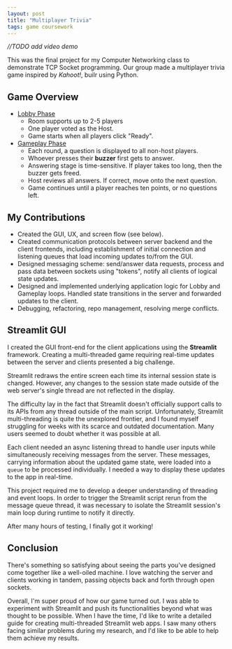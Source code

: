 ```yaml
---
layout: post
title: "Multiplayer Trivia"
tags: game coursework
---
```


*//TODO add video demo*

This was the final project for my Computer Networking class to demonstrate TCP Socket programming. Our group made a multiplayer trivia game inspired by *Kahoot!*, builr using Python.

## Game Overview
- <u>Lobby Phase</u>
    - Room supports up to 2-5 players
    - One player voted as the Host.
    - Game starts when all players click "Ready".
- <u>Gameplay Phase</u>
    - Each round, a question is displayed to all non-host players.
    - Whoever presses their **buzzer** first gets to answer.
    - Answering stage is time-sensitive. If player takes too long, then the buzzer gets freed.
    - Host reviews all answers. If correct, move onto the next question.
    - Game continues until a player reaches ten points, or no questions left.

## My Contributions
- Created the GUI, UX, and screen flow (see below).
- Created communication protocols between server backend and the client frontends, including establishment of initial connection and listening queues that load incoming updates to/from the GUI.
- Designed messaging scheme: send/answer data requests, process and pass data between sockets using "tokens", notify all clients of logical state updates.
- Designed and implemented underlying application logic for Lobby and Gameplay loops. Handled state transitions in the server and forwarded updates to the client.
- Debugging, refactoring, repo management, resolving merge conflicts.

## Streamlit GUI
I created the GUI front-end for the client applications using the **Streamlit** framework. Creating a multi-threaded game requiring real-time updates between the server and clients presented a big challenge.

Streamlit redraws the entire screen each time its internal session state is changed. However, any changes to the session state made outside of the web server's single thread are not reflected in the display.

The difficulty lay in the fact that Streamlit doesn't officially support calls to its APIs from any thread outside of the main script. Unfortunately, Streamlit multi-threading is quite the unexplored frontier, and I found myself struggling for weeks with its scarce and outdated documentation. Many users seemed to doubt whether it was possible at all.

Each client needed an async listening thread to handle user inputs while simultaneously receiving messages from the server. These messages, carrying information about the updated game state, were loaded into a `queue` to be processed individually. I needed a way to display these updates to the app in real-time.

This project required me to develop a deeper understanding of threading and event loops. In order to trigger the Streamlit script rerun from the message queue thread, it was necessary to isolate the Streamlit session's main loop during runtime to notify it directly.

After many hours of testing, I finally got it working!

## Conclusion
There's something so satisfying about seeing the parts you've designed come together like a well-oiled machine. I love watching the server and clients working in tandem, passing objects back and forth through open sockets.

Overall, I'm super proud of how our game turned out. I was able to experiment with Streamlit and push its functionalities beyond what was thought to be possible. When I have the time, I'd like to write a detailed guide for creating multi-threaded Streamlit web apps. I saw many others facing similar problems during my research, and I'd like to be able to help them achieve my results.
